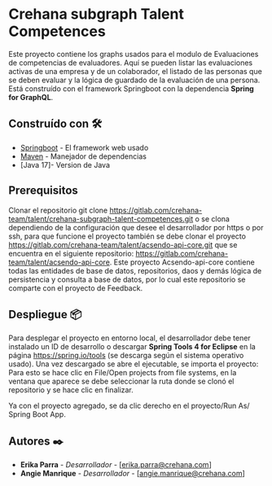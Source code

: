 # Crehana subgraph Talent Competences 

Este proyecto contiene los graphs usados para el modulo de Evaluaciones de competencias de evaluadores. Aquí se pueden listar las evaluaciones activas de una empresa y de un colaborador, el listado de las personas que se deben evaluar y la lógica de guardado de la evaluación de una persona. Está construído con el framework Springboot con la dependencia **Spring for GraphQL**.

## Construído con 🛠️

* [Springboot](https://start.spring.io/) - El framework web usado
* [Maven](https://maven.apache.org/) - Manejador de dependencias
* [Java 17]- Version de Java

## Prerequisitos

 Clonar el repositorio git clone https://gitlab.com/crehana-team/talent/crehana-subgraph-talent-competences.git o se clona dependiendo de la configuración que desee el desarrollador por https o por ssh, para que funcione el proyecto también se debe clonar el proyecto https://gitlab.com/crehana-team/talent/acsendo-api-core.git que se encuentra en el siguiente repositorio: https://gitlab.com/crehana-team/talent/acsendo-api-core. Este proyecto Acsendo-api-core contiene todas las entidades de base de datos, repositorios, daos y demás lógica de persistencia y consulta a base de datos, por lo cual este repositorio se comparte con el proyecto de Feedback.


## Despliegue 📦

Para desplegar el proyecto en entorno local, el desarrollador debe tener instalado un ID de desarrollo o descargar **Spring Tools 4 for Eclipse** en la página https://spring.io/tools (se descarga según el sistema operativo usado). Una vez descargado se abre el ejecutable, se importa el proyecto: Para esto se hace clic en File/Open projects from file systems, en la ventana que aparece se debe seleccionar la ruta donde se clonó el repositorio y se hace clic en finalizar. 

Ya con el proyecto agregado,  se da clic derecho en el proyecto/Run As/ Spring Boot App.

## Autores ✒️

* **Erika Parra** - *Desarrollador* - [erika.parra@crehana.com]
* **Angie Manrique** - *Desarrollador* - [angie.manrique@crehana.com]





